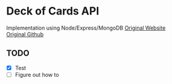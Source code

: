 # Deck of Cards API
Implementation using Node/Express/MongoDB
[Original Website](deckofcardsapi.com)  
[Original Github](https://github.com/crobertsbmw/deckofcards)

## TODO
- [x] Test
- [ ] Figure out how to 